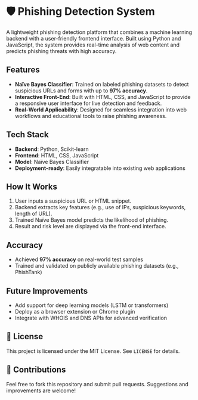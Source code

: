 # 🛡️ Phishing Detection System

A lightweight phishing detection platform that combines a machine learning backend with a user-friendly frontend interface. Built using Python and JavaScript, the system provides real-time analysis of web content and predicts phishing threats with high accuracy.

##  Features

-  **Naïve Bayes Classifier**: Trained on labeled phishing datasets to detect suspicious URLs and forms with up to **97% accuracy**.
-  **Interactive Front-End**: Built with HTML, CSS, and JavaScript to provide a responsive user interface for live detection and feedback.
-  **Real-World Applicability**: Designed for seamless integration into web workflows and educational tools to raise phishing awareness.

##  Tech Stack

- **Backend**: Python, Scikit-learn
- **Frontend**: HTML, CSS, JavaScript
- **Model**: Naïve Bayes Classifier
- **Deployment-ready**: Easily integratable into existing web applications

##  How It Works

1. User inputs a suspicious URL or HTML snippet.
2. Backend extracts key features (e.g., use of IPs, suspicious keywords, length of URL).
3. Trained Naïve Bayes model predicts the likelihood of phishing.
4. Result and risk level are displayed via the front-end interface.


##  Accuracy

- Achieved **97% accuracy** on real-world test samples
- Trained and validated on publicly available phishing datasets (e.g., PhishTank)

##  Future Improvements

- Add support for deep learning models (LSTM or transformers)
- Deploy as a browser extension or Chrome plugin
- Integrate with WHOIS and DNS APIs for advanced verification

## 📜 License

This project is licensed under the MIT License. See `LICENSE` for details.

## 🤝 Contributions

Feel free to fork this repository and submit pull requests. Suggestions and improvements are welcome!



